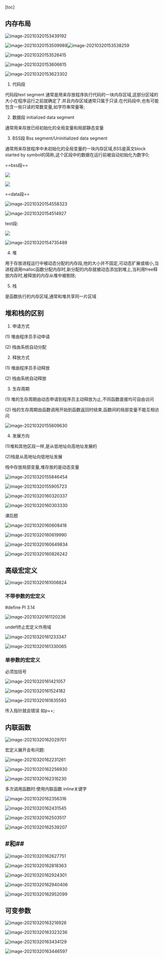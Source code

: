 [toc]

## 内存布局

![image-20210320153439192](imgs/image-20210320153439192.png)

![image-20210320153509989](imgs/image-20210320153509989.png)![image-20210320153538259](imgs/image-20210320153538259.png)

![image-20210320153526415](imgs/image-20210320153526415.png)

![image-20210320153606615](imgs/image-20210320153606615.png)

![image-20210320153623302](imgs/image-20210320153623302.png)

1. 代码段

代码段text segment 通常是用来存放程序执行代码的一块内存区域,这部分区域的大小在程序运行之前就确定了.并且内存区域通常只属于只读.在代码段中,也有可能包含一些只读的常数变量,如字符串常量等;

2. 数据段 initialized data segment

通常用来存放已经初始化的全局变量和局部静态变量

3. BSS段  Bss segment/Uninitialized data segment

通常用来存放程序中未初始化的全局变量的一块内存区域,BSS是英文block started by symbol的简称,这个区段中的数据在运行前被自动初始化为数字0;

==bss段==

![](imgs/image-20210320154451150.png)

![](imgs/image-20210320154306404.png)

==data段==

![image-20210320154558323](imgs/image-20210320154558323.png)

![image-20210320154514927](imgs/image-20210320154514927.png)

text段:

![](imgs/image-20210320154717392.png)

![image-20210320154735489](imgs/image-20210320154735489.png)

4. 堆

用于存放进程运行中被动态分配的内存段,他的大小并不固定,可动态扩展或缩小,当进程调用malloc函数分配内存时,新分配的内存就被动态添加到堆上,当利用free释放内存时,被释放的内存从堆中被剔除;

5. 栈

是函数执行的内存区域,通常和堆共享同一片区域

## 堆和栈的区别

1. 申请方式

(1) 堆由程序员手动申请

(2) 栈由系统自动分配

2. 释放方式

(1) 堆由程序员手动释放

(2) 栈由系统自动释放

3. 生存周期

(1) 堆的生存周期由动态申请到程序员主动释放为止,不同函数直接均可自由访问

(2) 栈的生存周期由函数调用开始到函数返回时结束,函数间的局部变量不能互相访问

![image-20210320155609630](imgs/image-20210320155609630.png)

4. 发展方向

(1)堆和其他区段一样,是从低地址向高地址发展的

(2)栈是从高地址向低地址发展

栈中存放局部变量,堆存放的是动态变量

![image-20210320155846454](imgs/image-20210320155846454.png)

![image-20210320155905723](imgs/image-20210320155905723.png)



![image-20210320160320337](imgs/image-20210320160320337.png)

![image-20210320160303330](imgs/image-20210320160303330.png)







课后题

![image-20210320160608418](imgs/image-20210320160608418.png)

![image-20210320160619990](imgs/image-20210320160619990.png)

![image-20210320160649834](imgs/image-20210320160649834.png)

![image-20210320160826242](imgs/image-20210320160826242.png)

## 高级宏定义

![image-20210320161006824](imgs/image-20210320161006824.png)

### 不带参数的宏定义

#define PI 3.14

![image-20210320161120236](imgs/image-20210320161120236.png)

undef终止宏定义作用域

![image-20210320161233347](imgs/image-20210320161233347.png)

![image-20210320161330065](imgs/image-20210320161330065.png)

### 单参数的宏定义

必须加括号

![image-20210320161421057](imgs/image-20210320161421057.png)

![image-20210320161524182](imgs/image-20210320161524182.png)

![image-20210320161835593](imgs/image-20210320161835593.png)

传入指针就会错误 如p++;

## 内联函数

![image-20210320162029701](imgs/image-20210320162029701.png)

宏定义展开会有问题:

![image-20210320162231261](imgs/image-20210320162231261.png)

![image-20210320162256930](imgs/image-20210320162256930.png)

![image-20210320162316230](imgs/image-20210320162316230.png)

多次调用函数时:使用内联函数 inline关键字

![image-20210320162356316](imgs/image-20210320162356316.png)

![image-20210320162431545](imgs/image-20210320162431545.png)

![image-20210320162503517](imgs/image-20210320162503517.png)

![image-20210320162539207](imgs/image-20210320162539207.png)

## #和##

![image-20210320162627751](imgs/image-20210320162627751.png)

![image-20210320162818363](imgs/image-20210320162818363.png)

![image-20210320162924301](imgs/image-20210320162924301.png)

![image-20210320162940406](imgs/image-20210320162940406.png)

![image-20210320162952099](imgs/image-20210320162952099.png)

## 可变参数

![image-20210320163216926](imgs/image-20210320163216926.png)

![image-20210320163323236](imgs/image-20210320163323236.png)

![image-20210320163434129](imgs/image-20210320163434129.png)

![image-20210320163446597](imgs/image-20210320163446597.png)